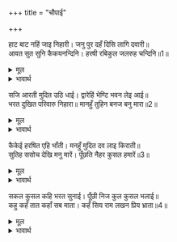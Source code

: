 +++
title = "चौपाई"

+++

हाट बाट नहिं जाइ निहारी। जनु पुर दहँ दिसि लागि दवारी॥  
आवत सुत सुनि कैकयनन्दिनि। हरषी रबिकुल जलरुह चन्दिनि॥1॥  

<details><summary>मूल</summary>

हाट बाट नहिं जाइ निहारी। जनु पुर दहँ दिसि लागि दवारी॥  
आवत सुत सुनि कैकयनन्दिनि। हरषी रबिकुल जलरुह चन्दिनि॥1॥  
</details>

<details><summary>भावार्थ</summary>

बाजार और रास्ते देखे नहीं जाते। मानो नगर में दसों दिशाओं में दावाग्नि लगी है! पुत्र को आते सुनकर सूर्यकुल रूपी कमल के लिए चाँदनी रूपी कैकेयी (बडी) हर्षित हुई॥1॥  
</details>

सजि आरती मुदित उठि धाई। द्वारेहिं भेण्टि भवन लेइ आई॥  
भरत दुखित परिवारु निहारा॥ मानहुँ तुहिन बनज बनु मारा॥2॥  

<details><summary>मूल</summary>

सजि आरती मुदित उठि धाई। द्वारेहिं भेण्टि भवन लेइ आई॥  
भरत दुखित परिवारु निहारा॥ मानहुँ तुहिन बनज बनु मारा॥2॥  
</details>

<details><summary>भावार्थ</summary>

वह आरती सजाकर आनन्द में भरकर उठ दौडी और दरवाजे पर ही मिलकर भरत-शत्रुघ्न को महल में ले आई। भरत ने सारे परिवार को दुःखी देखा। मानो कमलों के वन को पाला मार गया हो॥2॥  
</details>

कैकेई हरषित एहि भाँती। मनहुँ मुदित दव लाइ किराती॥  
सुतिह ससोच देखि मनु मारें। पूँछति नैहर कुसल हमारें॥3॥  

<details><summary>मूल</summary>

कैकेई हरषित एहि भाँती। मनहुँ मुदित दव लाइ किराती॥  
सुतिह ससोच देखि मनु मारें। पूँछति नैहर कुसल हमारें॥3॥  
</details>

<details><summary>भावार्थ</summary>

एक कैकेयी ही इस तरह हर्षित दिखती है मानो भीलनी जङ्गल में आग लगाकर आनन्द में भर रही हो। पुत्र को सोच वश और मन मारे (बहुत उदास) देखकर वह पूछने लगी- हमारे नैहर में कुशल तो है?॥3॥  
</details>

सकल कुसल कहि भरत सुनाई। पूँछी निज कुल कुसल भलाई॥  
कहु कहँ तात कहाँ सब माता। कहँ सिय राम लखन प्रिय भ्राता॥4॥  

<details><summary>मूल</summary>

सकल कुसल कहि भरत सुनाई। पूँछी निज कुल कुसल भलाई॥  
कहु कहँ तात कहाँ सब माता। कहँ सिय राम लखन प्रिय भ्राता॥4॥  
</details>

<details><summary>भावार्थ</summary>

भरतजी ने सब कुशल कह सुनाई। फिर अपने कुल की कुशल-क्षेम पूछी। (भरतजी ने कहा-) कहो, पिताजी कहाँ हैं? मेरी सब माताएँ कहाँ हैं? सीताजी और मेरे प्यारे भाई राम-लक्ष्मण कहाँ हैं?॥4॥  
</details>

<div class="audioEmbed"  caption="AIR-वाचनम्" src="https://archive
.org/download/rAmcharitmAnas-AIR/EPI-185.mp3"></div>
